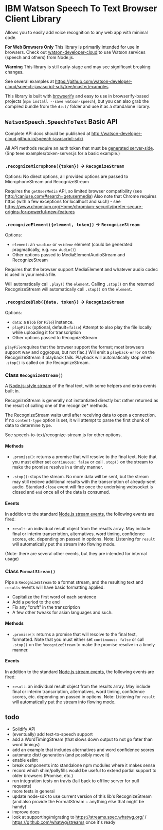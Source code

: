 IBM Watson Speech To Text Browser Client Library
================================================

Allows you to easily add voice recognition to any web app with minimal code. 

**For Web Browsers Only** This library is primarily intended for use in browsers. 
Check out [watson-developer-cloud](https://www.npmjs.com/package/watson-developer-cloud) to use Watson services (speech and others) from Node.js.

**Warning** This library is still early-stage and may see significant breaking changes.

See several examples at https://github.com/watson-developer-cloud/speech-javascript-sdk/tree/master/examples

This library is built with [browserify](http://browserify.org/) and easy to use in browserify-based projects (`npm install --save watson-speech`), but you can also grab the compiled bundle from the 
`dist/` folder and use it as a standalone library.


## `WatsonSpeech.SpeechToText` Basic API

Complete API docs should be published at http://watson-developer-cloud.github.io/speech-javascript-sdk/

All API methods require an auth token that must be [generated server-side](https://github.com/watson-developer-cloud/node-sdk#authorization). 
(Snp teee examples/token-server.js for a basic example.)


### `.recognizeMicrophone({token})` -> `RecognizeStream`

Options: No direct options, all provided options are passed to MicrophoneStream and RecognizeStream

Requires the `getUserMedia` API, so limited browser compatibility (see http://caniuse.com/#search=getusermedia) 
Also note that Chrome requires https (with a few exceptions for localhost and such) - see https://www.chromium.org/Home/chromium-security/prefer-secure-origins-for-powerful-new-features

### `.recognizeElement({element, token})` -> `RecognizeStream`

Options: 
* `element`: an `<audio>` or `<video>` element (could be generated pragmatically, e.g. `new Audio()`)
* Other options passed to MediaElementAudioStream and RecognizeStream

Requires that the browser support MediaElement and whatever audio codec is used in your media file.

Will automatically call `.play()` the `element`. Calling `.stop()` on the returned RecognizeStream will automatically call `.stop()` on the `element`.

### `.recognizeBlob({data, token})` -> `RecognizeStream`

Options: 
* `data`: a `Blob` (or `File`) instance. 
* `playFile`: (optional, default=`false`) Attempt to also play the file locally while uploading it for transcription 
* Other options passed to RecognizeStream

`playFile`requires that the browser support the format; most browsers support wav and ogg/opus, but not flac.) 
Will emit a `playback-error` on the RecognizeStream if playback fails. 
Playback will automatically stop when `.stop()` is called on the RecognizeStream.


### Class `RecognizeStream()`

A [Node.js-style stream](https://nodejs.org/api/stream.html) of the final text, with some helpers and extra events built in.

RecognizeStream is generally not instantiated directly but rather returned as the result of calling one of the recognize* methods.

The RecognizeStream waits until after receiving data to open a connection. 
If no `content-type` option is set, it will attempt to parse the first chunk of data to determine type.

See speech-to-text/recognize-stream.js for other options.
 
#### Methods

* `.promise()`: returns a promise that will resolve to the final text. 
  Note that you must either set `continuous: false` or call `.stop()` on the stream to make the promise resolve in a timely manner.
  
* `.stop()`: stops the stream. No more data will be sent, but the stream may still recieve additional results with the transcription of already-sent audio.
  Standard `close` event will fire once the underlying websocket is closed and `end` once all of the data is consumed.

#### Events
In addition to the standard [Node.js stream events](https://nodejs.org/api/stream.html), the following events are fired:

* `result`: an individual result object from the results array. 
  May include final or interim transcription, alternatives, word timing, confidence scores, etc. depending on passed in options.
  Note: Listening for `result` will automatically put the stream into flowing mode.

(Note: there are several other events, but they are intended for internal usage)

### Class `FormatStream()`

Pipe a `RecognizeStream` to a format stream, and the resulting text and `results` events will have basic formatting applied:
 *  Capitalize the first word of each sentence
 *  Add a period to the end
 *  Fix any "cruft" in the transcription
 *  A few other tweaks for asian languages and such.
 
#### Methods

* `.promise()`: returns a promise that will resolve to the final text, formatted. 
  Note that you must either set `continuous: false` or call `.stop()` on the `RecognizeStream` to make the promise resolve in a timely manner.
  
#### Events
In addition to the standard [Node.js stream events](https://nodejs.org/api/stream.html), the following events are fired:

* `result`: an individual result object from the results array. 
  May include final or interim transcription, alternatives, word timing, confidence scores, etc. depending on passed in options.
  Note: Listening for `result` will automatically put the stream into flowing mode.


## todo

* Solidify API
* (eventually) add text-to-speech support
* add a WordTimingStream (that slows down output to not go fater than word timings)
* add an example that includes alternatives and word confidence scores
* automate dist/ generation (and possibly move it)
* enable eslint
* break components into standalone npm modules where it makes sense
* record which shim/pollyfills would be useful to extend partial support to older browsers (Promise, etc.)
* run integration tests on travis (fall back to offline server for pull requests)
* more tests in general
* update node-sdk to use current version of this lib's RecognizeStream (and also provide the FormatStream + anything else that might be handy)
* improve docs
* look at supporting/migrating to https://streams.spec.whatwg.org/ / https://github.com/whatwg/streams once it's ready
